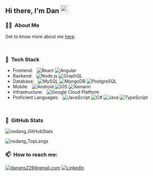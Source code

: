 <h2>Hi there, I'm Dan <img src="https://media.giphy.com/media/hvRJCLFzcasrR4ia7z/giphy.gif" width="25px"></h2>

<h3>👨‍💻 &nbsp;About Me</h3>

Get to know more about me [here](https://nsdang.com/).

<br/>

<h3>🥞 &nbsp;Tech Stack</h3>

- Frontend: &nbsp;
  ![React](https://img.shields.io/badge/-React-333333?style=flat&logo=react)
  ![Angular](https://img.shields.io/badge/-Redux-333333?style=flat&logo=redux&logoColor=purple)
- Backend: &nbsp;
  ![Node.js](https://img.shields.io/badge/-Node.js-333333?style=flat&logo=node.js)
  ![GraphQL](https://img.shields.io/badge/-Graph%20QL-333333?style=flat&logo=graphql&logoColor=magenta)
- Database: &nbsp;
  ![MySQL](https://img.shields.io/badge/-MySQL-333333?style=flat&logo=mysql)
  ![MongoDB](https://img.shields.io/badge/-MongoDB-333333?style=flat&logo=mongodb)
  ![PostgreSQL](https://img.shields.io/badge/-PostgreSQL-333333?style=flat&logo=postgreSQL)
- Mobile: &nbsp;
  ![Android](https://img.shields.io/badge/-Android-333333?style=flat&logo=android)
  ![iOS](https://img.shields.io/badge/-iOS-333333?style=flat&logo=apple)
  ![Xamarin](https://img.shields.io/badge/-Xamarin-333333?style=flat&logo=Xamarin)
- Infrastructure: &nbsp;
  ![Google Cloud Platform](https://img.shields.io/badge/-Google%20Cloud%20Platform-333333?style=flat&logo=google&logoColor=red)
- Proficient Languages: &nbsp;
  ![JavaScript](https://img.shields.io/badge/-JavaScript-333333?style=flat&logo=javascript)
  ![C#](https://img.shields.io/badge/-C_Sharp-333333?style=flat&logo=c-sharp)
  ![Java](https://img.shields.io/badge/-Java-333333?style=flat&logo=java&logoColor=orange)
  ![TypeScript](https://img.shields.io/badge/-TypeScript-333333?style=flat&logo=typescript)
<br/>


<h3>👀 &nbsp;GitHub Stats</h3>

<p align="left"> <img src="https://github-readme-stats.vercel.app/api?username=nsdang&show_icons=true&theme=dracula" alt="nsdang_GitHubStats" />
<p align="left"> <img src="https://github-readme-stats.vercel.app/api/top-langs/?username=nsdang&layout=compact&theme=dracula" alt="nsdang_TopLangs" />

<br/>

<h3>📫 &nbsp;How to reach me:</h3>

<a href="mailto:dangns229@gmail.com">![dangns229@gmail.com](https://img.shields.io/badge/Gmail-D14836?style=for-the-badge&logo=gmail&logoColor=white)</a> <a href="https://www.linkedin.com/in/dang-s-nguyen/">![LinkedIn](https://img.shields.io/badge/LinkedIn-0077B5?style=for-the-badge&logo=linkedin&logoColor=white)</a>



